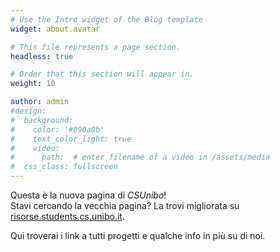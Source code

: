```yaml
---
# Use the Intro widget of the Blog template
widget: about.avatar

# This file represents a page section.
headless: true

# Order that this section will appear in.
weight: 10

author: admin
#design:
#  background:
#    color: '#090a0b'
#    text_color_light: true
#    video:
#      path:  # enter filename of a video in /assets/media
#  css_class: fullscreen
---
```

Questa è la nuova pagina di _CSUnibo_! <br>
Stavi cercando la vecchia pagina? La trovi migliorata su [risorse.students.cs.unibo.it](https://risorse.students.cs.unibo.it).

Qui troverai i link a tutti progetti e qualche info in più su di noi.
